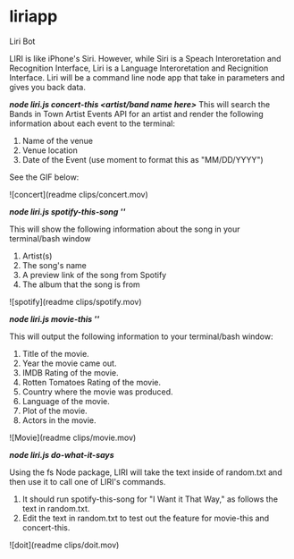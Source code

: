# liriapp
Liri Bot

LIRI is like iPhone's Siri. However, while Siri is a Speach Interoretation and Recognition Interface, Liri is a Language Interoretation and Recignition Interface. Liri will be a command line node app that take in parameters and gives you back data.

***node liri.js concert-this <artist/band name here>***
This will search the Bands in Town Artist Events API for an artist and render the following information about each event to the terminal:

1. Name of the venue
2. Venue location
3. Date of the Event (use moment to format this as "MM/DD/YYYY")

See the GIF below:

![concert](readme clips/concert.mov)


***node liri.js spotify-this-song '<song name here>'***

This will show the following information about the song in your terminal/bash window

1. Artist(s)
2. The song's name
3. A preview link of the song from Spotify
4. The album that the song is from

![spotify](readme clips/spotify.mov)


***node liri.js movie-this '<movie name here>'***

This will output the following information to your terminal/bash window:

1. Title of the movie.
2. Year the movie came out.
3. IMDB Rating of the movie.
4. Rotten Tomatoes Rating of the movie.
5. Country where the movie was produced.
6. Language of the movie.
7. Plot of the movie.
8. Actors in the movie.

![Movie](readme clips/movie.mov)


***node liri.js do-what-it-says***

Using the fs Node package, LIRI will take the text inside of random.txt and then use it to call one of LIRI's commands.

1. It should run spotify-this-song for "I Want it That Way," as follows the text in random.txt.
2. Edit the text in random.txt to test out the feature for movie-this and concert-this.

![doit](readme clips/doit.mov)

